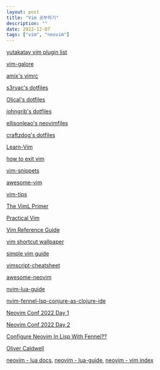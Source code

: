 ```yaml
---
layout: post
title: "Vim 공부하기"
description: ""
date: 2022-12-07
tags: ["vim", "neovim"]
---
```


<a href="https://zenn.dev/yutakatay/articles/neovim-plugins-2022#%E8%A6%8B%E3%81%9F%E7%9B%AE%E9%96%A2%E9%80%A3">yutakatay vim plugin list</a>

<a href="https://github.com/mhinz/vim-galore">vim-galore</a>

<a href="https://github.com/amix/vimrc">amix's vimrc</a>

<a href="https://github.com/s3rvac/dotfiles">s3rvac's dotfiles</a>

<a href="https://github.com/Olical/dotfiles">Olical's dotfiles</a>

<a href="https://github.com/johngrib/dotfiles">johngrib's dotfiles</a>

<a href="https://github.com/ellisonleao/neovimfiles">ellisonleao's neovimfiles</a>

<a href="https://github.com/craftzdog/dotfiles-public">craftzdog's dotfiles</a>

<a href="https://github.com/iggredible/Learn-Vim">Learn-Vim</a>

<a href="https://github.com/hakluke/how-to-exit-vim">how to exit vim</a>

<a href="https://github.com/honza/vim-snippets">vim-snippets</a>

<a href="https://github.com/akrawchyk/awesome-vim">awesome-vim</a>

<a href="https://github.com/vim-tw/vim-tips">vim-tips</a>

<a href="https://www.oreilly.com/library/view/the-viml-primer/9781680500585/">The VimL Primer</a>

<a href="http://www.yes24.com/Product/Goods/36686205">Practical Vim</a>

<a href="https://learnbyexample.github.io/vim_reference/">Vim Reference Guide</a>

<a href="https://github.com/LevelbossMike/vim_shortcut_wallpaper">vim shortcut wallpaper</a>

<a href="https://github.com/johngrib/simple_vim_guide">simple vim guide</a>

<a href="https://github.com/johngrib/vimscript-cheatsheet">vimscript-cheatsheet</a>

<a href="https://github.com/rockerBOO/awesome-neovim">awesome-neovim</a>

<a href="https://github.com/nanotee/nvim-lua-guide">nvim-lua-guide</a>

<a href="https://github.com/rafaeldelboni/nvim-fennel-lsp-conjure-as-clojure-ide">nvim-fennel-lsp-conjure-as-clojure-ide</a>

<a href="https://www.youtube.com/watch?v=lZdW138mJ30">Neovim Conf 2022 Day 1</a>

<a href="https://www.youtube.com/watch?v=4fmxunXQTuQ">Neovim Conf 2022 Day 2</a>

<a href="https://youtu.be/VC1DhAoRSpg">Configure Neovim In Lisp With Fennel??</a>

<a href="https://www.youtube.com/@OliverCaldwell/videos">Oliver Caldwell</a>

<a href="https://neovim.io/doc/user/lua.html">neovim - lua docs</a>, <a href="https://neovim.io/doc/user/lua-guide.html">neovim - lua-guide</a>, <a href="https://neovim.io/doc/user/vimindex.html">neovim - vim index</a>
